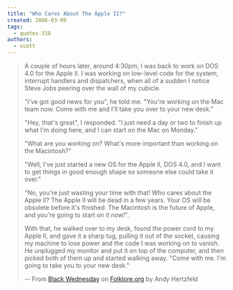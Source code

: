 ```yaml
---
title: "Who Cares About The Apple II?"
created: 2006-03-09
tags: 
  - quotes-310
authors: 
  - scott
---
```


> A couple of hours later, around 4:30pm, I was back to work on DOS 4.0 for the Apple II. I was working on low-level code for the system, interrupt handlers and dispatchers, when all of a sudden I notice Steve Jobs peering over the wall of my cubicle.
> 
> "I've got good news for you", he told me. "You're working on the Mac team now. Come with me and I'll take you over to your new desk."
> 
> "Hey, that's great", I responded. "I just need a day or two to finish up what I'm doing here, and I can start on the Mac on Monday."
> 
> "What are you working on? What's more important than working on the Macintosh?"
> 
> "Well, I've just started a new OS for the Apple II, DOS 4.0, and I want to get things in good enough shape so someone else could take it over."
> 
> "No, you're just wasting your time with that! Who cares about the Apple II? The Apple II will be dead in a few years. Your OS will be obsolete before it's finished. The Macintosh is the future of Apple, and you're going to start on it now!".
> 
> With that, he walked over to my desk, found the power cord to my Apple II, and gave it a sharp tug, pulling it out of the socket, causing my machine to lose power and the code I was working on to vanish. He unplugged my monitor and put it on top of the computer, and then picked both of them up and started walking away. "Come with me. I'm going to take you to your new desk."
> 
> \-- From [Black Wednesday](http://folklore.org/StoryView.py?project=Macintosh&story=Black_Wednesday.txt&sortOrder=Sort%20by%20Date) on [Folklore.org](http://folklore.org/) by Andy Hertzfeld
